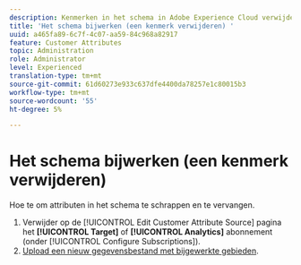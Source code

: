 ```yaml
---
description: Kenmerken in het schema in Adobe Experience Cloud verwijderen en vervangen.
title: 'Het schema bijwerken (een kenmerk verwijderen) '
uuid: a465fa89-6c7f-4c07-aa59-84c968a82917
feature: Customer Attributes
topic: Administration
role: Administrator
level: Experienced
translation-type: tm+mt
source-git-commit: 61d60273e933c637dfe4400da78257e1c80015b3
workflow-type: tm+mt
source-wordcount: '55'
ht-degree: 5%

---
```



# Het schema bijwerken (een kenmerk verwijderen)

Hoe te om attributen in het schema te schrappen en te vervangen.

1. Verwijder op de [!UICONTROL Edit Customer Attribute Source] pagina het **[!UICONTROL Target]** of **[!UICONTROL Analytics]** abonnement (onder [!UICONTROL Configure Subscriptions]).
1. [Upload een nieuw gegevensbestand met bijgewerkte gebieden](../attributes/t-crs-usecase.md#task_BCC327B2A0EF4A1BBB2934013AB92B78).
